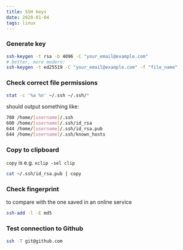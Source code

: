 ```yaml
---
title: SSH keys
date: 2020-01-04
tags: linux
---
```


### Generate key

```bash
ssh-keygen -t rsa -b 4096 -C "your_email@example.com"
# better, more modern:
ssh-keygen -t ed25519 -C "your_email@example.com" -f "file_name"
```

### Check correct file permissions

```bash
stat -c '%a %n' ~/.ssh ~/.ssh/*
```

should output something like:

```bash
700 /home/[username]/.ssh
600 /home/[username]/.ssh/id_rsa
644 /home/[username]/.ssh/id_rsa.pub
644 /home/[username]/.ssh/known_hosts
```

### Copy to clipboard

`copy` is e.g. `xclip -sel clip`

```bash
cat ~/.ssh/id_rsa.pub | copy
```

### Check fingerprint

to compare with the one saved in an online service

```bash
ssh-add -l -E md5
```

### Test connection to Github

```bash
ssh -T git@github.com
```

